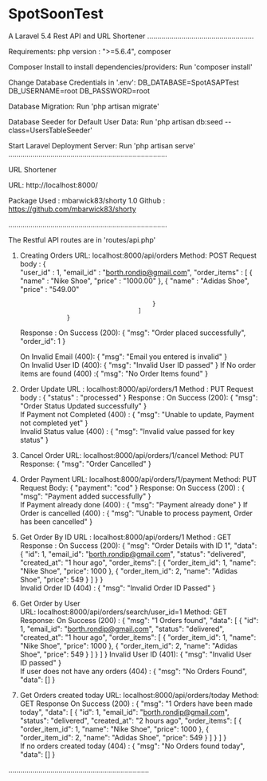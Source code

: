 # SpotSoonTest
A Laravel 5.4 Rest API and URL Shortener
.....................................................

Requirements:
 php version : ">=5.6.4",
 composer


Composer Install to install dependencies/providers:
Run 'composer install'

Change Database Credentials in '.env':
DB_DATABASE=SpotASAPTest
DB_USERNAME=root
DB_PASSWORD=root

Database Migration:
Run 'php artisan migrate'

Database Seeder for Default User Data:
Run 'php artisan db:seed --class=UsersTableSeeder'

Start Laravel Deployment Server:
Run 'php artisan serve'
...............................................................................

URL Shortener

URL: http://localhost:8000/

Package Used : mbarwick83/shorty 1.0
Github : https://github.com/mbarwick83/shorty

...............................................................................

The Restful API routes are in 'routes/api.php'

1. Creating Orders
    URL: localhost:8000/api/orders
    Method: POST
    Request body : {	
                        "user_id" : 1,
                        "email_id" : "borth.rondip@gmail.com",
                        "order_items" : [
                                            {
                                                "name" : "Nike Shoe",
                                                "price" : "1000.00"
                                            },
                                            {
                                                "name" : "Adidas Shoe",
                                                "price" : "549.00"
                                                
                                            }
                                        ]
                    }
    Response : 
    On Success (200): {
                            "msg": "Order placed successfully",
                            "order_id": 1
                        }

    On Invalid Email (400): {
                                "msg": "Email you entered is invalid"
                            }  
    On Invalid User ID (400): {
                                    "msg": "Invalid User ID passed"
                               }
    If No order items are found (400) :{
                                            "msg": "No Order Items found"
                                        }                                                                       

2. Order Update
    URL : localhost:8000/api/orders/1
    Method : PUT
    Request body : {
                        "status" : "processed"
                    }
    Response : 
    On Success (200): {
                            "msg": "Order Status Updated successfully"
                        }                
    If Payment not Completed (400) : {
                                        "msg": "Unable to update, Payment not completed yet"
                                    }                    
    Invalid Status value (400) : {
                                    "msg": "Invalid value passed for key status"
                                }    

3. Cancel Order
    URL: localhost:8000/api/orders/1/cancel
    Method: PUT
    Response: {
                    "msg": "Order Cancelled"
              }

4. Order Payment
    URL: localhost:8000/api/orders/1/payment
    Method: PUT
    Request Body: {
                        "payment": "cod"
                    } 
    Response:
    On Success (200) : {
                            "msg": "Payment added successfully"
                        }                
    If Payment already done (400) : {
                                        "msg": "Payment already done"
                                    }
    If Order is cancelled (400) : {
                                "msg": "Unable to process payment, Order has been cancelled"
                            }                                                    

5. Get Order By ID
    URL : localhost:8000/api/orders/1
    Method : GET
    Response : 
    On Success (200): {
                    "msg": "Order Details with ID 1",
                    "data": {
                        "id": 1,
                        "email_id": "borth.rondip@gmail.com",
                        "status": "delivered",
                        "created_at": "1 hour ago",
                        "order_items": [
                            {
                                "order_item_id": 1,
                                "name": "Nike Shoe",
                                "price": 1000
                            },
                            {
                                "order_item_id": 2,
                                "name": "Adidas Shoe",
                                "price": 549
                            }
                        ]
                    }
                }          
    Invalid Order ID (404) : {
                                "msg": "Invalid Order ID Passed"
                            }            

6. Get Order by User                            
    URL: localhost:8000/api/orders/search/user_id=1
    Method: GET
    Response:
    On Success (200) : {
                            "msg": "1 Orders found",
                            "data": [
                                {
                                    "id": 1,
                                    "email_id": "borth.rondip@gmail.com",
                                    "status": "delivered",
                                    "created_at": "1 hour ago",
                                    "order_items": [
                                        {
                                            "order_item_id": 1,
                                            "name": "Nike Shoe",
                                            "price": 1000
                                        },
                                        {
                                            "order_item_id": 2,
                                            "name": "Adidas Shoe",
                                            "price": 549
                                        }
                                    ]
                                }
                            ]
                        }
    Invalid User ID (401): {
                                "msg": "Invalid User ID passed"
                            }                     
    If user does not have any orders (404) : {
                                                "msg": "No Orders Found",
                                                "data": []
                                            }                        

7. Get Orders created today
    URL: localhost:8000/api/orders/today
    Method: GET
    Response
    On Success (200) : {
                        "msg": "1 Orders have been made today",
                        "data": [
                            {
                                "id": 1,
                                "email_id": "borth.rondip@gmail.com",
                                "status": "delivered",
                                "created_at": "2 hours ago",
                                "order_items": [
                                    {
                                        "order_item_id": 1,
                                        "name": "Nike Shoe",
                                        "price": 1000
                                    },
                                    {
                                        "order_item_id": 2,
                                        "name": "Adidas Shoe",
                                        "price": 549
                                    }
                                ]
                            }
                        ]
                    }                                            
     If no orders created today (404) : {
                                            "msg": "No Orders found today",
                                            "data": []
                                        }               

......................................................................
